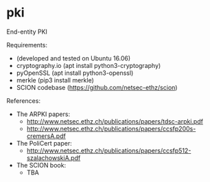 # pki
End-entity PKI


Requirements:
- (developed and tested on Ubuntu 16.06)
- cryptography.io (apt install python3-cryptography)
- pyOpenSSL (apt install python3-openssl)
- merkle (pip3 install merkle)
- SCION codebase (https://github.com/netsec-ethz/scion)


References:
- The ARPKI papers:
    - http://www.netsec.ethz.ch/publications/papers/tdsc-arpki.pdf
    - http://www.netsec.ethz.ch/publications/papers/ccsfp200s-cremersA.pdf
- The PoliCert paper:
    - http://www.netsec.ethz.ch/publications/papers/ccsfp512-szalachowskiA.pdf
- The SCION book:
    - TBA
